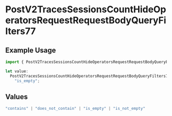 # PostV2TracesSessionsCountHideOperatorsRequestRequestBodyQueryFilters77

## Example Usage

```typescript
import { PostV2TracesSessionsCountHideOperatorsRequestRequestBodyQueryFilters77 } from "@orq-ai/node/models/operations";

let value:
  PostV2TracesSessionsCountHideOperatorsRequestRequestBodyQueryFilters77 =
    "is_empty";
```

## Values

```typescript
"contains" | "does_not_contain" | "is_empty" | "is_not_empty"
```